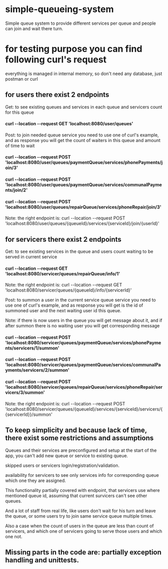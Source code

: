 # simple-queueing-system
Simple queue system to provide different services per queue and people can join and wait there  turn.

# for testing purpose you can find following curl's request
everything is managed in internal memory, so don't need any database, just postman or curl

## for users there exist 2 endpoints
Get: to see existing queues and services in each queue and servicers count for this queue
#### curl --location --request GET 'localhost:8080/user/queues'

Post: to join needed queue service you need to use one of curl's example, 
and as response you will get the count of waiters in this queue and amount of time to wait
#### curl --location --request POST 'localhost:8080/user/queues/paymentQueue/services/phonePayments/join/3'
#### curl --location --request POST 'localhost:8080/user/queues/paymentQueue/services/communalPayments/join/2'
#### curl --location --request POST 'localhost:8080/user/queues/repairQueue/services/phoneRepair/join/3'
Note: the right endpoint is: curl --location --request POST 'localhost:8080/user/queues/{queueId}/services/{serviceId}/join/{userId}'

## for servicers there exist 2 endpoints
Get: to see existing services in the queue and users count waiting to be served in current service

#### curl --location --request GET 'localhost:8080/servicer/queues/repairQueue/info/1'

Note: the right endpoint is: 
curl --location --request GET 'localhost:8080/servicer/queues/{queueId}/info/{servicerId}'

Post: to summon a user in the current service queue service you need to use one of curl's example,
and as response you will get is the id of summoned user and the next waiting user id this queue.

Note: if there is now users in the queue you will get message about it, 
and if after summon there is no waiting user you will get corresponding message

#### curl --location --request POST 'localhost:8080/servicer/queues/paymentQueue/services/phonePayments/servicers/1/summon'
#### curl --location --request POST 'localhost:8080/servicer/queues/paymentQueue/services/communalPayments/servicers/2/summon'
#### curl --location --request POST 'localhost:8080/servicer/queues/repairQueue/services/phoneRepair/servicers/3/summon'

Note: the right endpoint is: 
curl --location --request POST 'localhost:8080/servicer/queues/{queueId}/services/{serviceId}/servicers/{{servicerId}}/summon'

## To keep simplicity and because lack of time, there exist some restrictions and assumptions
Queues and their services are preconfigured and setup at the start of the app,
you can't add new queue or service to existing queue.

skipped users or servicers login/registration/validation.

availability for servicers to see only services info for corresponding queue which one they are assigned.

This functionality partially covered with endpoint, that servicers use where mentioned queue id,
assuming that current survicers can't see other queues.

And a lot of staff from real life, like users don't wait for his turn and leave the queue, 
or some users try to join same service queue multiple times.

Also a case when the count of users in the queue are less than count of servicers,
and which one of servicers going to serve those users and which one not.

## Missing parts in the code are: partially exception handling and unittests.
